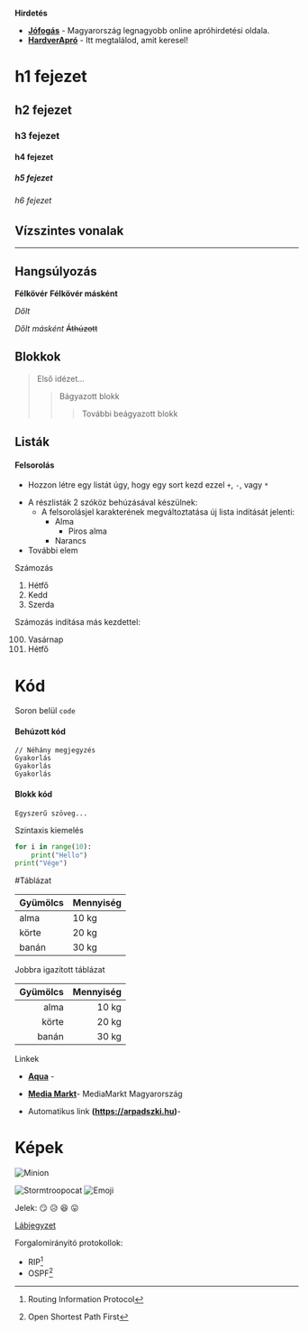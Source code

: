 __Hirdetés__

- __[Jófogás](https://jofogas.hu/)__ - Magyarország legnagyobb online apróhirdetési oldala.
- __[HardverApró](https://harverapro.hu/)__ - Itt megtalálod, amit keresel!


# h1 fejezet
## h2 fejezet
### h3 fejezet
#### h4 fejezet
##### h5 fejezet
###### h6 fejezet


## Vízszintes vonalak

----------


## Hangsúlyozás

**Félkövér**
__Félkövér másként__

*Dőlt*

_Dőlt másként_
~~Áthúzott~~


## Blokkok


> Első idézet...
>> Bágyazott blokk
>>> További beágyazott blokk


## Listák

#### Felsorolás

+ Hozzon létre egy listát úgy, hogy egy sort kezd ezzel `+`, `-`, vagy `*`
- A részlisták 2 szóköz behúzásával készülnek:
   - A felsorolásjel karakterének megváltoztatása új lista indítását jelenti:
       - Alma
           - Piros alma
        - Narancs
- További elem

Számozás

1. Hétfő
2. Kedd
3. Szerda



Számozás indítása más kezdettel:

100. Vasárnap
101. Hétfő


# Kód

Soron belül `code`

#### Behúzott kód

```
// Néhány megjegyzés
Gyakorlás
Gyakorlás
Gyakorlás
```

#### Blokk kód

```
Egyszerű szöveg...
```

Szintaxis kiemelés

```python
for i in range(10):
    print("Hello")
print("Vége")
```

#Táblázat

|Gyümölcs | Mennyiség |
|---------|-----------|
|alma     | 10 kg     |
|körte    | 20 kg     |
|banán    |30 kg      |


Jobbra igazított táblázat

|Gyümölcs | Mennyiség |
|---------:|-----------:|
|alma     | 10 kg     |
|körte    | 20 kg     |
|banán    |30 kg      |



Linkek

- __[Aqua](http://aqua.hu)__ -

- __[Media Markt](http://mediamarkt.hu/)__- MediaMarkt Magyarország

- Automatikus link __(https://arpadszki.hu)__-


# Képek

![Minion](https://octodex.github.com/images/minion.png)

![Stormtroopocat](https://octodex.github.com/images/stormtroopocat.jpg "The Stormtroopocat")
![Emoji](https://github.com/markdown-it/markdown-it-emoji)

Jelek: :smirk: :disappointed_relieved: :satisfied: :stuck_out_tongue:


[Lábjegyzet](https://github.com/markdown-it/markdown-it-footnote)

Forgalomirányító protokollok: 
- RIP[^1]
- OSPF[^2]

[^1]:Routing Information Protocol

[^2]:Open Shortest Path First

